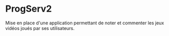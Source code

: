 # ProgServ2
Mise en place d'une application permettant de noter et commenter les jeux vidéos joués par ses utilisateurs.
